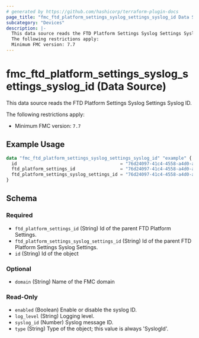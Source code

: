```yaml
---
# generated by https://github.com/hashicorp/terraform-plugin-docs
page_title: "fmc_ftd_platform_settings_syslog_settings_syslog_id Data Source - terraform-provider-fmc"
subcategory: "Devices"
description: |-
  This data source reads the FTD Platform Settings Syslog Settings Syslog ID.
  The following restrictions apply:
  Minimum FMC version: 7.7
---
```


# fmc_ftd_platform_settings_syslog_settings_syslog_id (Data Source)

This data source reads the FTD Platform Settings Syslog Settings Syslog ID.

The following restrictions apply:
  - Minimum FMC version: `7.7`

## Example Usage

```terraform
data "fmc_ftd_platform_settings_syslog_settings_syslog_id" "example" {
  id                                       = "76d24097-41c4-4558-a4d0-a8c07ac08470"
  ftd_platform_settings_id                 = "76d24097-41c4-4558-a4d0-a8c07ac08470"
  ftd_platform_settings_syslog_settings_id = "76d24097-41c4-4558-a4d0-a8c07ac08470"
}
```

<!-- schema generated by tfplugindocs -->
## Schema

### Required

- `ftd_platform_settings_id` (String) Id of the parent FTD Platform Settings.
- `ftd_platform_settings_syslog_settings_id` (String) Id of the parent FTD Platform Settings Syslog Settings.
- `id` (String) Id of the object

### Optional

- `domain` (String) Name of the FMC domain

### Read-Only

- `enabled` (Boolean) Enable or disable the syslog ID.
- `log_level` (String) Logging level.
- `syslog_id` (Number) Syslog message ID.
- `type` (String) Type of the object; this value is always 'SyslogId'.
